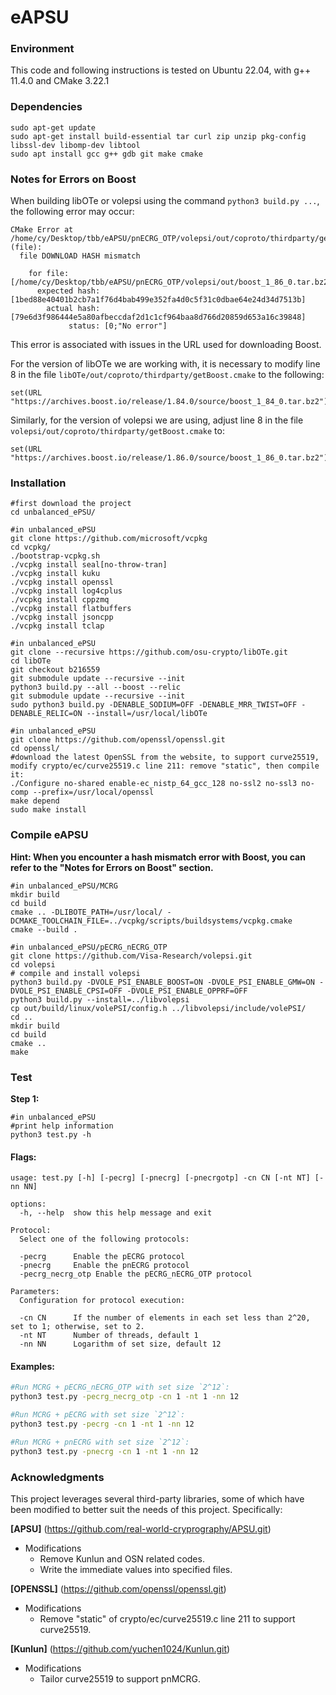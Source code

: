 # eAPSU

### Environment

This code and following instructions is tested on Ubuntu 22.04, with g++ 11.4.0 and CMake 3.22.1

### Dependencies

```shell
sudo apt-get update
sudo apt-get install build-essential tar curl zip unzip pkg-config libssl-dev libomp-dev libtool
sudo apt install gcc g++ gdb git make cmake
```

### Notes for Errors on Boost

When building libOTe or volepsi using the command `python3 build.py ...`, the following error may occur:

```
CMake Error at /home/cy/Desktop/tbb/eAPSU/pnECRG_OTP/volepsi/out/coproto/thirdparty/getBoost.cmake:67 (file):
  file DOWNLOAD HASH mismatch

    for file: [/home/cy/Desktop/tbb/eAPSU/pnECRG_OTP/volepsi/out/boost_1_86_0.tar.bz2]
      expected hash: [1bed88e40401b2cb7a1f76d4bab499e352fa4d0c5f31c0dbae64e24d34d7513b]
        actual hash: [79e6d3f986444e5a80afbeccdaf2d1c1cf964baa8d766d20859d653a16c39848]
             status: [0;"No error"]
```

This error is associated with issues in the URL used for downloading Boost.

For the version of libOTe we are working with, it is necessary to modify line 8 in the file `libOTe/out/coproto/thirdparty/getBoost.cmake` to the following:

```
set(URL "https://archives.boost.io/release/1.84.0/source/boost_1_84_0.tar.bz2")
```

Similarly, for the version of volepsi we are using, adjust line 8 in the file `volepsi/out/coproto/thirdparty/getBoost.cmake` to:

```
set(URL "https://archives.boost.io/release/1.86.0/source/boost_1_86_0.tar.bz2")
```

### Installation

```shell
#first download the project
cd unbalanced_ePSU/

#in unbalanced_ePSU
git clone https://github.com/microsoft/vcpkg
cd vcpkg/
./bootstrap-vcpkg.sh
./vcpkg install seal[no-throw-tran]
./vcpkg install kuku
./vcpkg install openssl
./vcpkg install log4cplus
./vcpkg install cppzmq
./vcpkg install flatbuffers
./vcpkg install jsoncpp
./vcpkg install tclap

#in unbalanced_ePSU
git clone --recursive https://github.com/osu-crypto/libOTe.git
cd libOTe
git checkout b216559
git submodule update --recursive --init 
python3 build.py --all --boost --relic
git submodule update --recursive --init 
sudo python3 build.py -DENABLE_SODIUM=OFF -DENABLE_MRR_TWIST=OFF -DENABLE_RELIC=ON --install=/usr/local/libOTe

#in unbalanced_ePSU
git clone https://github.com/openssl/openssl.git
cd openssl/ 
#download the latest OpenSSL from the website, to support curve25519, modify crypto/ec/curve25519.c line 211: remove "static", then compile it:
./Configure no-shared enable-ec_nistp_64_gcc_128 no-ssl2 no-ssl3 no-comp --prefix=/usr/local/openssl
make depend
sudo make install
```

### Compile eAPSU

**Hint: When you encounter a hash mismatch error with Boost, you can refer to the "Notes for Errors on Boost" section.**

```shell
#in unbalanced_ePSU/MCRG
mkdir build
cd build
cmake .. -DLIBOTE_PATH=/usr/local/ -DCMAKE_TOOLCHAIN_FILE=../vcpkg/scripts/buildsystems/vcpkg.cmake 
cmake --build .

#in unbalanced_ePSU/pECRG_nECRG_OTP
git clone https://github.com/Visa-Research/volepsi.git
cd volepsi
# compile and install volepsi
python3 build.py -DVOLE_PSI_ENABLE_BOOST=ON -DVOLE_PSI_ENABLE_GMW=ON -DVOLE_PSI_ENABLE_CPSI=OFF -DVOLE_PSI_ENABLE_OPPRF=OFF
python3 build.py --install=../libvolepsi
cp out/build/linux/volePSI/config.h ../libvolepsi/include/volePSI/
cd ..
mkdir build
cd build
cmake ..
make
```

### Test

**Step 1:**

```shell
#in unbalanced_ePSU
#print help information
python3 test.py -h
```

#### Flags:

    usage: test.py [-h] [-pecrg] [-pnecrg] [-pnecrgotp] -cn CN [-nt NT] [-nn NN]
    
    options:
      -h, --help  show this help message and exit
    
    Protocol:
      Select one of the following protocols:
    
      -pecrg      Enable the pECRG protocol
      -pnecrg     Enable the pnECRG protocol
      -pecrg_necrg_otp Enable the pECRG_nECRG_OTP protocol
    
    Parameters:
      Configuration for protocol execution:
    
      -cn CN      If the number of elements in each set less than 2^20, set to 1; otherwise, set to 2.
      -nt NT      Number of threads, default 1
      -nn NN      Logarithm of set size, default 12

#### Examples: 



``` bash
#Run MCRG + pECRG_nECRG_OTP with set size `2^12`:
python3 test.py -pecrg_necrg_otp -cn 1 -nt 1 -nn 12

#Run MCRG + pECRG with set size `2^12`:
python3 test.py -pecrg -cn 1 -nt 1 -nn 12

#Run MCRG + pnECRG with set size `2^12`:
python3 test.py -pnecrg -cn 1 -nt 1 -nn 12
```

### Acknowledgments

This project leverages several third-party libraries, some of which have been modified to better suit the needs of this project. Specifically:

**[APSU]** (https://github.com/real-world-cryprography/APSU.git)

- Modifications
  - Remove Kunlun and OSN related codes.
  - Write the immediate values into specified files.

**[OPENSSL]** (https://github.com/openssl/openssl.git)

- Modifications
  - Remove "static" of crypto/ec/curve25519.c line 211 to support curve25519.

**[Kunlun]**  (https://github.com/yuchen1024/Kunlun.git)

- Modifications
  - Tailor curve25519 to support pnMCRG.



















